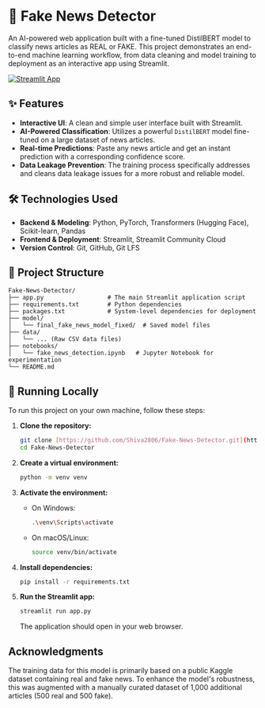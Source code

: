 # 📰 Fake News Detector

An AI-powered web application built with a fine-tuned DistilBERT model to classify news articles as REAL or FAKE. This project demonstrates an end-to-end machine learning workflow, from data cleaning and model training to deployment as an interactive app using Streamlit.

[![Streamlit App](https://static.streamlit.io/badges/streamlit_badge_black_white.svg)](YOUR_STREAMLIT_APP_URL_HERE)

## ✨ Features
- **Interactive UI**: A clean and simple user interface built with Streamlit.
- **AI-Powered Classification**: Utilizes a powerful `DistilBERT` model fine-tuned on a large dataset of news articles.
- **Real-time Predictions**: Paste any news article and get an instant prediction with a corresponding confidence score.
- **Data Leakage Prevention**: The training process specifically addresses and cleans data leakage issues for a more robust and reliable model.

## 🛠️ Technologies Used
- **Backend & Modeling**: Python, PyTorch, Transformers (Hugging Face), Scikit-learn, Pandas
- **Frontend & Deployment**: Streamlit, Streamlit Community Cloud
- **Version Control**: Git, GitHub, Git LFS

## 📂 Project Structure
```
Fake-News-Detector/
├── app.py                  # The main Streamlit application script
├── requirements.txt        # Python dependencies
├── packages.txt            # System-level dependencies for deployment
├── model/
│   └── final_fake_news_model_fixed/  # Saved model files
├── data/
│   └── ... (Raw CSV data files)
├── notebooks/
│   └── fake_news_detection.ipynb   # Jupyter Notebook for experimentation
└── README.md
```

## 🚀 Running Locally
To run this project on your own machine, follow these steps:

1. **Clone the repository:**
   ```bash
   git clone [https://github.com/Shiva2806/Fake-News-Detector.git](https://github.com/Shiva2806/Fake-News-Detector.git)
   cd Fake-News-Detector
   ```

2. **Create a virtual environment:**
   ```bash
   python -m venv venv
   ```

3. **Activate the environment:**
   - On Windows:
     ```bash
     .\venv\Scripts\activate
     ```
   - On macOS/Linux:
     ```bash
     source venv/bin/activate
     ```

4. **Install dependencies:**
   ```bash
   pip install -r requirements.txt
   ```

5. **Run the Streamlit app:**
   ```bash
   streamlit run app.py
   ```
   The application should open in your web browser.

##  Acknowledgments
The training data for this model is primarily based on a public Kaggle dataset containing real and fake news. To enhance the model's robustness, this was augmented with a manually curated dataset of 1,000 additional articles (500 real and 500 fake).
